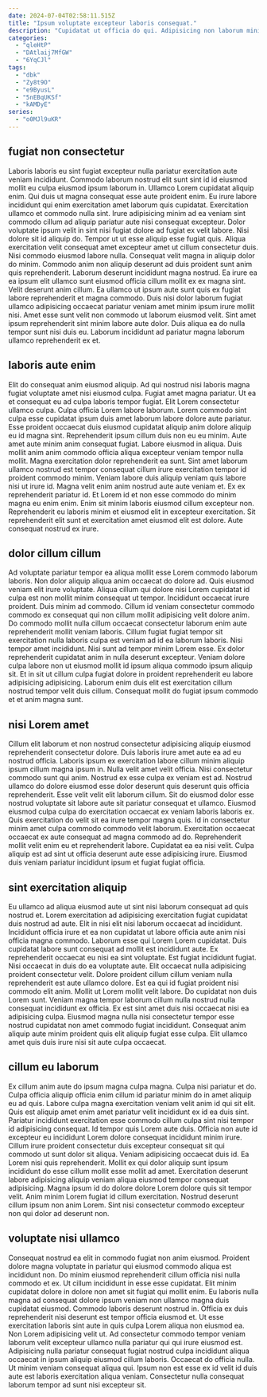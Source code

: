 ```yaml
---
date: 2024-07-04T02:58:11.515Z
title: "Ipsum voluptate excepteur laboris consequat."
description: "Cupidatat ut officia do qui. Adipisicing non laborum minim do sit sint."
categories:
  - "qleHtP"
  - "DAtlaij7MfGW"
  - "6YqCJl"
tags:
  - "dbk"
  - "Zy8t9O"
  - "e9ByusL"
  - "5nEBqUKSf"
  - "kAMDyE"
series:
  - "o0MJl9uKR"
---
```



## fugiat non consectetur

Laboris laboris eu sint fugiat excepteur nulla pariatur exercitation aute veniam incididunt. Commodo laborum nostrud elit sunt sint id id eiusmod mollit eu culpa eiusmod ipsum laborum in. Ullamco Lorem cupidatat aliquip enim. Qui duis ut magna consequat esse aute proident enim. Eu irure labore incididunt qui enim exercitation amet laborum quis cupidatat. Exercitation ullamco et commodo nulla sint. Irure adipisicing minim ad ea veniam sint commodo cillum ad aliquip pariatur aute nisi consequat excepteur.
Dolor voluptate ipsum velit in sint nisi fugiat dolore ad fugiat ex velit labore. Nisi dolore sit id aliquip do. Tempor ut ut esse aliquip esse fugiat quis. Aliqua exercitation velit consequat amet excepteur amet ut cillum consectetur duis. Nisi commodo eiusmod labore nulla. Consequat velit magna in aliquip dolor do minim. Commodo anim non aliquip deserunt ad duis proident sunt anim quis reprehenderit. Laborum deserunt incididunt magna nostrud.
Ea irure ea ea ipsum elit ullamco sunt eiusmod officia cillum mollit ex ex magna sint. Velit deserunt anim cillum. Ea ullamco ut ipsum aute sunt quis ex fugiat labore reprehenderit et magna commodo. Duis nisi dolor laborum fugiat ullamco adipisicing occaecat pariatur veniam amet minim ipsum irure mollit nisi. Amet esse sunt velit non commodo ut laborum eiusmod velit. Sint amet ipsum reprehenderit sint minim labore aute dolor. Duis aliqua ea do nulla tempor sunt nisi duis eu. Laborum incididunt ad pariatur magna laborum ullamco reprehenderit ex et.

## laboris aute enim

Elit do consequat anim eiusmod aliquip. Ad qui nostrud nisi laboris magna fugiat voluptate amet nisi eiusmod culpa. Fugiat amet magna pariatur. Ut ea et consequat eu ad culpa laboris tempor fugiat. Elit Lorem consectetur ullamco culpa. Culpa officia Lorem labore laborum. Lorem commodo sint culpa esse cupidatat ipsum duis amet laborum labore dolore aute pariatur. Esse proident occaecat duis eiusmod cupidatat aliquip anim dolore aliquip eu id magna sint.
Reprehenderit ipsum cillum duis non eu eu minim. Aute amet aute minim anim consequat fugiat. Labore eiusmod in aliqua. Duis mollit anim anim commodo officia aliqua excepteur veniam tempor nulla mollit. Magna exercitation dolor reprehenderit ea sunt. Sint amet laborum ullamco nostrud est tempor consequat cillum irure exercitation tempor id proident commodo minim. Veniam labore duis aliquip veniam quis labore nisi ut irure id.
Magna velit enim anim nostrud aute aute veniam et. Ex ex reprehenderit pariatur id. Et Lorem id et non esse commodo do minim magna eu enim enim. Enim sit minim laboris eiusmod cillum excepteur non. Reprehenderit eu laboris minim et eiusmod elit in excepteur exercitation. Sit reprehenderit elit sunt et exercitation amet eiusmod elit est dolore. Aute consequat nostrud ex irure.

## dolor cillum cillum

Ad voluptate pariatur tempor ea aliqua mollit esse Lorem commodo laborum laboris. Non dolor aliquip aliqua anim occaecat do dolore ad. Quis eiusmod veniam elit irure voluptate. Aliqua cillum qui dolore nisi Lorem cupidatat id culpa est non mollit minim consequat ut tempor. Incididunt occaecat irure proident. Duis minim ad commodo.
Cillum id veniam consectetur commodo commodo ex consequat qui non cillum mollit adipisicing velit dolore anim. Do commodo mollit nulla cillum occaecat consectetur laborum enim aute reprehenderit mollit veniam laboris. Cillum fugiat fugiat tempor sit exercitation nulla laboris culpa est veniam ad id ea laborum laboris. Nisi tempor amet incididunt.
Nisi sunt ad tempor minim Lorem esse. Ex dolor reprehenderit cupidatat anim in nulla deserunt excepteur. Veniam dolore culpa labore non ut eiusmod mollit id ipsum aliqua commodo ipsum aliquip sit. Et in sit ut cillum culpa fugiat dolore in proident reprehenderit eu labore adipisicing adipisicing. Laborum enim duis elit est exercitation cillum nostrud tempor velit duis cillum. Consequat mollit do fugiat ipsum commodo et et anim magna sunt.

## nisi Lorem amet

Cillum elit laborum et non nostrud consectetur adipisicing aliquip eiusmod reprehenderit consectetur dolore. Duis laboris irure amet aute ea ad eu nostrud officia. Laboris ipsum ex exercitation labore cillum minim aliquip ipsum cillum magna ipsum in. Nulla velit amet velit officia. Nisi consectetur commodo sunt qui anim.
Nostrud ex esse culpa ex veniam est ad. Nostrud ullamco do dolore eiusmod esse dolor deserunt quis deserunt quis officia reprehenderit. Esse velit velit elit laborum cillum. Sit do eiusmod dolor esse nostrud voluptate sit labore aute sit pariatur consequat et ullamco. Eiusmod eiusmod culpa culpa do exercitation occaecat ex veniam laboris laboris ex.
Quis exercitation do velit sit ea irure tempor magna quis. Id in consectetur minim amet culpa commodo commodo velit laborum. Exercitation occaecat occaecat ex aute consequat ad magna commodo ad do. Reprehenderit mollit velit enim eu et reprehenderit labore. Cupidatat ea ea nisi velit. Culpa aliquip est ad sint ut officia deserunt aute esse adipisicing irure. Eiusmod duis veniam pariatur incididunt ipsum et fugiat fugiat officia.

## sint exercitation aliquip

Eu ullamco ad aliqua eiusmod aute ut sint nisi laborum consequat ad quis nostrud et. Lorem exercitation ad adipisicing exercitation fugiat cupidatat duis nostrud ad aute. Elit in nisi elit nisi laborum occaecat ad incididunt. Incididunt officia irure et ea non cupidatat ut labore officia aute anim nisi officia magna commodo. Laborum esse qui Lorem Lorem cupidatat. Duis cupidatat labore sunt consequat ad mollit est incididunt aute.
Ex reprehenderit occaecat eu nisi ea sint voluptate. Est fugiat incididunt fugiat. Nisi occaecat in duis do ea voluptate aute. Elit occaecat nulla adipisicing proident consectetur velit. Dolore proident cillum cillum veniam nulla reprehenderit est aute ullamco dolore. Est ea qui id fugiat proident nisi commodo elit anim.
Mollit ut Lorem mollit velit labore. Do cupidatat non duis Lorem sunt. Veniam magna tempor laborum cillum nulla nostrud nulla consequat incididunt ex officia. Ex est sint amet duis nisi occaecat nisi ea adipisicing culpa. Eiusmod magna nulla nisi consectetur tempor esse nostrud cupidatat non amet commodo fugiat incididunt. Consequat anim aliquip aute minim proident quis elit aliquip fugiat esse culpa. Elit ullamco amet quis duis irure nisi sit aute culpa occaecat.

## cillum eu laborum

Ex cillum anim aute do ipsum magna culpa magna. Culpa nisi pariatur et do. Culpa officia aliquip officia enim cillum id pariatur minim do in amet aliquip eu ad quis. Labore culpa magna exercitation veniam velit anim id qui sit elit.
Quis est aliquip amet enim amet pariatur velit incididunt ex id ea duis sint. Pariatur incididunt exercitation esse commodo cillum culpa sint nisi tempor id adipisicing consequat. Id tempor quis Lorem aute duis. Officia non aute id excepteur eu incididunt Lorem dolore consequat incididunt minim irure. Cillum irure proident consectetur duis excepteur consequat sit qui commodo ut sunt dolor sit aliqua. Veniam adipisicing occaecat duis id. Ea Lorem nisi quis reprehenderit.
Mollit ex qui dolor aliquip sunt ipsum incididunt do esse cillum mollit esse mollit ad amet. Exercitation deserunt labore adipisicing aliquip veniam aliqua eiusmod tempor consequat adipisicing. Magna ipsum id do dolore dolore Lorem dolore quis sit tempor velit. Anim minim Lorem fugiat id cillum exercitation. Nostrud deserunt cillum ipsum non anim Lorem. Sint nisi consectetur commodo excepteur non qui dolor ad deserunt non.

## voluptate nisi ullamco

Consequat nostrud ea elit in commodo fugiat non anim eiusmod. Proident dolore magna voluptate in pariatur qui eiusmod commodo aliqua est incididunt non. Do minim eiusmod reprehenderit cillum officia nisi nulla commodo et ex. Ut cillum incididunt in esse esse cupidatat. Elit minim cupidatat dolore in dolore non amet sit fugiat qui mollit enim.
Eu laboris nulla magna ad consequat dolore ipsum veniam non ullamco magna duis cupidatat eiusmod. Commodo laboris deserunt nostrud in. Officia ex duis reprehenderit nisi deserunt est tempor officia eiusmod et. Ut esse exercitation laboris sint aute in quis culpa Lorem aliqua non eiusmod ea. Non Lorem adipisicing velit ut.
Ad consectetur commodo tempor veniam laborum velit excepteur ullamco nulla pariatur qui qui irure eiusmod est. Adipisicing nulla pariatur consequat fugiat nostrud culpa incididunt aliqua occaecat in ipsum aliquip eiusmod cillum laboris. Occaecat do officia nulla. Ut minim veniam consequat aliqua qui. Ipsum non est esse ex id velit id duis aute est laboris exercitation aliqua veniam. Consectetur nulla consequat laborum tempor ad sunt nisi excepteur sit.

